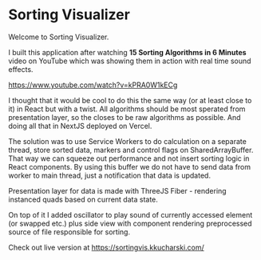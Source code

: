 # Sorting Visualizer

Welcome to Sorting Visualizer.

I built this application after watching **15 Sorting Algorithms in 6 Minutes** video on YouTube which
was showing them in action with real time sound effects.

https://www.youtube.com/watch?v=kPRA0W1kECg

I thought that it would be cool to do this the same
way (or at least close to it) in React but with a twist. All algorithms should be most sperated from presentation layer, so the closes to be raw
algorithms as possible. And doing all that in NextJS deployed on Vercel.

The solution was to use Service Workers to do calculation on a separate thread, store sorted data, markers
and control flags on SharedArrayBuffer. That way we can squeeze out performance and not insert sorting logic in
React components. By using this buffer we do not have to send data from worker to main thread, just a notification that data is updated.

Presentation layer for data is made with ThreeJS Fiber - rendering instanced quads based on current data state.

On top of it I added oscillator to play sound of currently accessed element (or swapped etc.)
plus side view with component rendering preprocessed source of file responsible for sorting.

Check out live version at https://sortingvis.kkucharski.com/
